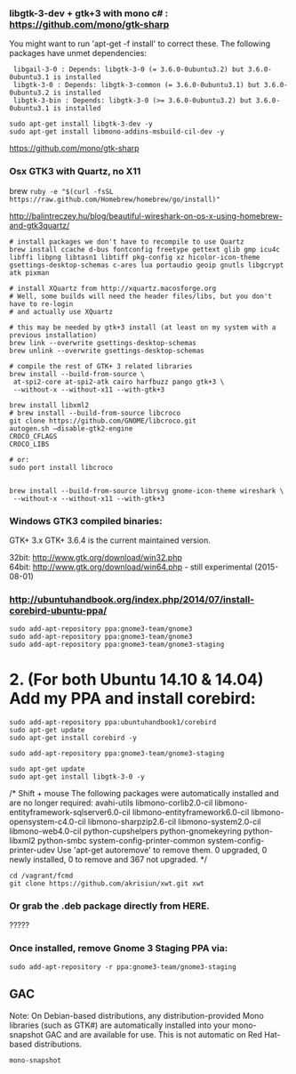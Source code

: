 ### libgtk-3-dev + gtk+3 with mono c# : https://github.com/mono/gtk-sharp

You might want to run 'apt-get -f install' to correct these.
The following packages have unmet dependencies:

```
 libgail-3-0 : Depends: libgtk-3-0 (= 3.6.0-0ubuntu3.2) but 3.6.0-0ubuntu3.1 is installed
 libgtk-3-0 : Depends: libgtk-3-common (= 3.6.0-0ubuntu3.1) but 3.6.0-0ubuntu3.2 is installed
 libgtk-3-bin : Depends: libgtk-3-0 (>= 3.6.0-0ubuntu3.2) but 3.6.0-0ubuntu3.1 is installed

sudo apt-get install libgtk-3-dev -y
sudo apt-get install libmono-addins-msbuild-cil-dev -y
```

https://github.com/mono/gtk-sharp

### Osx GTK3 with Quartz, no X11

brew
`ruby -e "$(curl -fsSL https://raw.github.com/Homebrew/homebrew/go/install)"`

http://balintreczey.hu/blog/beautiful-wireshark-on-os-x-using-homebrew-and-gtk3quartz/

```
# install packages we don't have to recompile to use Quartz
brew install ccache d-bus fontconfig freetype gettext glib gmp icu4c libffi libpng libtasn1 libtiff pkg-config xz hicolor-icon-theme gsettings-desktop-schemas c-ares lua portaudio geoip gnutls libgcrypt atk pixman
     
# install XQuartz from http://xquartz.macosforge.org
# Well, some builds will need the header files/libs, but you don't have to re-login
# and actually use XQuartz

# this may be needed by gtk+3 install (at least on my system with a previous installation)
brew link --overwrite gsettings-desktop-schemas
brew unlink --overwrite gsettings-desktop-schemas

# compile the rest of GTK+ 3 related libraries
brew install --build-from-source \ 
 at-spi2-core at-spi2-atk cairo harfbuzz pango gtk+3 \
 --without-x --without-x11 --with-gtk+3

brew install libxml2 
# brew install --build-from-source libcroco
git clone https://github.com/GNOME/libcroco.git
autogen.sh –disable-gtk2-engine
CROCO_CFLAGS
CROCO_LIBS

# or:
sudo port install libcroco

 
brew install --build-from-source librsvg gnome-icon-theme wireshark \ 
 --without-x --without-x11 --with-gtk+3

```

### Windows GTK3 compiled binaries:

GTK+ 3.x
GTK+ 3.6.4 is the current maintained version.

32bit: http://www.gtk.org/download/win32.php  
64bit: http://www.gtk.org/download/win64.php - still experimental (2015-08-01)  

### http://ubuntuhandbook.org/index.php/2014/07/install-corebird-ubuntu-ppa/

```
sudo add-apt-repository ppa:gnome3-team/gnome3
sudo add-apt-repository ppa:gnome3-team/gnome3
sudo add-apt-repository ppa:gnome3-team/gnome3-staging
```

# 2. (For both Ubuntu 14.10 & 14.04) Add my PPA and install corebird:

```
sudo add-apt-repository ppa:ubuntuhandbook1/corebird
sudo apt-get update
sudo apt-get install corebird -y

sudo add-apt-repository ppa:gnome3-team/gnome3-staging

sudo apt-get update
sudo apt-get install libgtk-3-0 -y
```

/* Shift + mouse
The following packages were automatically installed and are no longer required:
  avahi-utils libmono-corlib2.0-cil libmono-entityframework-sqlserver6.0-cil
  libmono-entityframework6.0-cil libmono-opensystem-c4.0-cil
  libmono-sharpzip2.6-cil libmono-system2.0-cil libmono-web4.0-cil
  python-cupshelpers python-gnomekeyring python-libxml2 python-smbc
  system-config-printer-common system-config-printer-udev
Use 'apt-get autoremove' to remove them.
0 upgraded, 0 newly installed, 0 to remove and 367 not upgraded. */

```
cd /vagrant/fcmd
git clone https://github.com/akrisiun/xwt.git xwt
```
### Or grab the .deb package directly from HERE.

?????

### Once installed, remove Gnome 3 Staging PPA via:

```
sudo add-apt-repository -r ppa:gnome3-team/gnome3-staging
```

## GAC 
Note: On Debian-based distributions, any distribution-provided Mono libraries (such as GTK#) 
are automatically installed into your mono-snapshot GAC and are available for use. This is not automatic on Red Hat-based distributions.

```
mono-snapshot
```